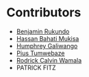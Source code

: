 <!-- prettier-ignore-start -->

# **Contributors**

- [Benjamin Rukundo](https://github.com/rukundob451)
- [Hassan Bahati Mukisa](https://github.com/HassanBahati)
- [Humphrey Galiwango](https://github.com/Humphrey-Galiwango99)
- [Pius Tumwebaze](https://github.com/Vladmir-dev)
- [Rodrick Calvin Wamala](https://github.com/rodrickcalvin)
- PATRICK FITZ
